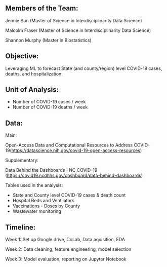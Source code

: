 ## Members of the Team:

Jennie Sun (Master of Science in Interdisciplinarity Data Science) 

Malcolm Fraser (Master of Science in Interdisciplinarity Data Science) 

Shannon Murphy (Master in Biostatistics) 


## Objective:
Leveraging ML to forecast State (and county/region) level COVID-19 cases, deaths, and hospitalization. 

## Unit of Analysis: 
- Number of COVID-19 cases / week
- Number of COVID-19 deaths / week

## Data:
Main: 

Open-Access Data and Computational Resources to Address COVID-19(https://datascience.nih.gov/covid-19-open-access-resources)

Supplementary: 

Data Behind the Dashboards | NC COVID-19 (https://covid19.ncdhhs.gov/dashboard/data-behind-dashboards)

Tables used in the analysis:
- State and County level COVID-19 cases & death count
- Hospital Beds and Ventilators
- Vaccinations - Doses by County
- Wastewater monitoring 


## Timeline: 

Week 1: Set up Google drive, CoLab, Data aquisition, EDA

Week 2: Data cleaning, feature engineering, model selection

Week 3: Model evaluation, reporting on Jupyter Notebook

